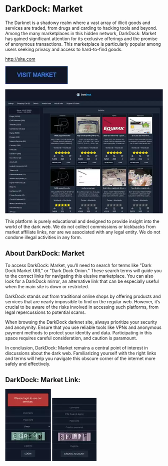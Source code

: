 # DarkDock: Market
The Darknet is a shadowy realm where a vast array of illicit goods and services are traded, from drugs and carding to hacking tools and beyond. Among the many marketplaces in this hidden network, DarkDock: Market has gained significant attention for its exclusive offerings and the promise of anonymous transactions. This marketplace is particularly popular among users seeking privacy and access to hard-to-find goods.

http://site.com

[<img src="/assets/geschselfoo.webp" width="200">](http://site.com)

<a href="http://site.com"><img src="/assets/otwista.webp" alt="image" style="max-width: 100%;"><a>

This platform is purely educational and designed to provide insight into the world of the dark web. We do not collect commissions or kickbacks from market affiliate links, nor are we associated with any legal entity. We do not condone illegal activities in any form.

## About DarkDock: Market

To access DarkDock: Market, you’ll need to search for terms like "Dark Dock Market URL" or "Dark Dock Onion." These search terms will guide you to the correct links for navigating this elusive marketplace. You can also look for a DarkDock mirror, an alternative link that can be especially useful when the main site is down or restricted.

DarkDock stands out from traditional online shops by offering products and services that are nearly impossible to find on the regular web. However, it’s crucial to be aware of the risks involved in accessing such platforms, from legal repercussions to potential scams.

When browsing the DarkDock darknet site, always prioritize your security and anonymity. Ensure that you use reliable tools like VPNs and anonymous payment methods to protect your identity and data. Participating in this space requires careful consideration, and caution is paramount.

In conclusion, DarkDock: Market remains a central point of interest in discussions about the dark web. Familiarizing yourself with the right links and terms will help you navigate this obscure corner of the internet more safely and effectively.

## DarkDock: Market Link:

<a href="http://site.com"><img src="/assets/trilvero.webp" alt="image" style="max-width: 100%;"><a>  <a href="http://site.com"><img src="/assets/fitcurend.webp" alt="image" style="max-width: 100%;"><a>
